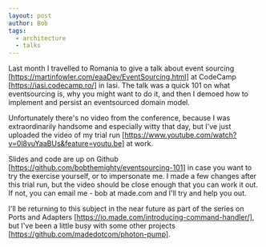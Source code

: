 ```yaml
---
layout: post
author: Bob
tags:
  - architecture
  - talks
---
```



Last month I travelled to Romania to give a talk about event sourcing
[https://martinfowler.com/eaaDev/EventSourcing.html]  at CodeCamp
[https://iasi.codecamp.ro/]  in Iasi. The talk was a quick 101 on what
eventsourcing is, why you might want to do it, and then I demoed how to
implement and persist an eventsourced domain model.

Unfortunately there's no video from the conference, because I was
extraordinarily handsome and especially witty that day, but I've just uploaded
the video of my trial run
[https://www.youtube.com/watch?v=0l8vuYaaBUs&feature=youtu.be]  at work.

Slides and code are up on Github
[https://github.com/bobthemighty/eventsourcing-101]  in case you want to try the
exercise yourself, or to impersonate me. I made a few changes after this trial
run, but the video should be close enough that you can work it out. If not, you
can email me - bob at made.com and I'll try and help you out.

I'll be returning to this subject in the near future as part of the series on
Ports and Adapters [https://io.made.com/introducing-command-handler/], but I've
been a little busy with some other projects
[https://github.com/madedotcom/photon-pump].
